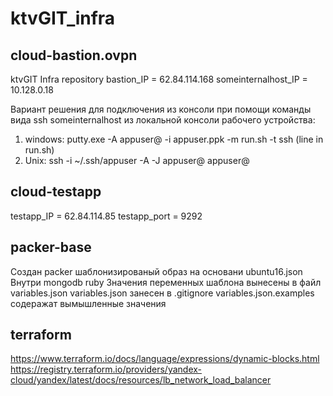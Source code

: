 # ktvGIT_infra

## cloud-bastion.ovpn
ktvGIT Infra repository
bastion_IP = 62.84.114.168
someinternalhost_IP = 10.128.0.18

Вариант решения для подключения из консоли при помощи команды вида ssh someinternalhost из локальной консоли рабочего устройства:
1. windows: putty.exe -A appuser@<ip bastion> -i <path to>appuser.ppk -m <path to some file>run.sh -t
   ssh <ip someinternalhost> (line in run.sh)
2. Unix: ssh -i ~/.ssh/appuser -A -J appuser@<ip bastion> appuser@<ip someinternalhost>

## cloud-testapp
testapp_IP = 62.84.114.85
testapp_port = 9292

## packer-base
Создан packer шаблонизированый образ на основани ubuntu16.json
Внутри mongodb ruby
Значения переменных шаблона вынесены в файл variables.json
variables.json занесен в .gitignore
variables.json.examples содеражат вымышленные значения

## terraform
https://www.terraform.io/docs/language/expressions/dynamic-blocks.html
https://registry.terraform.io/providers/yandex-cloud/yandex/latest/docs/resources/lb_network_load_balancer
